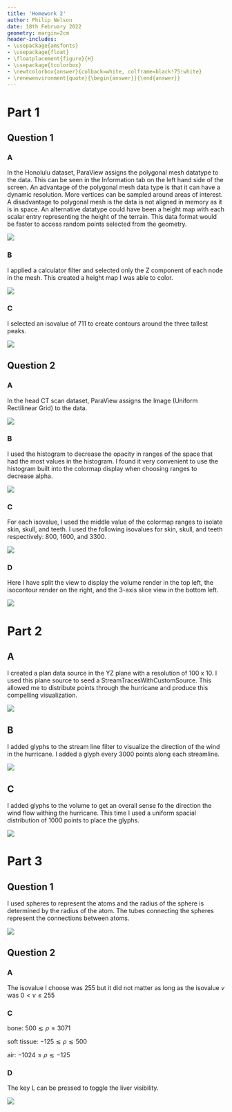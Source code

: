 ```yaml
---
title: 'Homework 2'
author: Philip Nelson
date: 18th February 2022
geometry: margin=2cm
header-includes:
- \usepackage{amsfonts}
- \usepackage{float}
- \floatplacement{figure}{H}
- \usepackage{tcolorbox}
- \newtcolorbox{answer}{colback=white, colframe=black!75!white}
- \renewenvironment{quote}{\begin{answer}}{\end{answer}}
---
```


# Part 1

## Question 1

### A

In the Honolulu dataset, ParaView assigns the polygonal mesh datatype to the data. This can be seen in the Information tab on the left hand side of the screen. An advantage of the polygonal mesh data type is that it can have a dynamic resolution. More vertices can be sampled around areas of interest. A disadvantage to polygonal mesh is the data is not aligned in memory as it is in space. An alternative datatype could have been a height map with each scalar entry representing the height of the terrain. This data format would be faster to access random points selected from the geometry.

![](./images/1-1a.png)

### B

I applied a calculator filter and selected only the Z component of each node in the mesh. This created a height map I was able to color.

![](./images/1-1b.png)

### C

I selected an isovalue of 711 to create contours around the three tallest peaks.

![](./images/1-1c.png)

## Question 2

### A

In the head CT scan dataset, ParaView assigns the Image (Uniform Rectilinear Grid) to the data.

![](./images/1-2a.png)

### B

I used the histogram to decrease the opacity in ranges of the space that had the most values in the histogram. I found it very convenient to use the histogram built into the colormap display when choosing ranges to decrease alpha.

![](./images/1-2b.png)

### C

For each isovalue, I used the middle value of the colormap ranges to isolate skin, skull, and teeth. I used the following isovalues for skin, skull, and teeth respectively: 800, 1600, and 3300.

![](./images/1-2c.png)

### D

Here I have split the view to display the volume render in the top left, the isocontour render on the right, and the 3-axis slice view in the bottom left.

![](./images/1-2d.png)

# Part 2

## A

I created a plan data source in the YZ plane with a resolution of 100 x 10. I used this plane source to seed a StreamTracesWithCustomSource. This allowed me to distribute points through the hurricane and produce this compelling visualization.

![](./images/2a.png)

## B

I added glyphs to the stream line filter to visualize the direction of the wind in the hurricane. I added a glyph every 3000 points along each streamline.

![](./images/2b.png)

## C

I added glyphs to the volume to get an overall sense fo the direction the wind flow withing the hurricane. This time I used a uniform spacial distribution of 1000 points to place the glyphs.

![](./images/2c.png)

# Part 3

## Question 1

I used spheres to represent the atoms and the radius of the sphere is determined by the radius of the atom. The tubes connecting the spheres represent the connections between atoms.

![](./images/3-1.png)

## Question 2

### A

The isovalue I choose was 255 but it did not matter as long as the isovalue $v$ was $0 < v \leq 255$

### C

bone: $500 \lesssim \rho \leq 3071$

soft tissue: $-125 \lesssim \rho \lesssim 500$

air: $-1024 \leq \rho \lesssim -125$

### D

The key L can be pressed to toggle the liver visibility.

![](./images/3-2.png)
